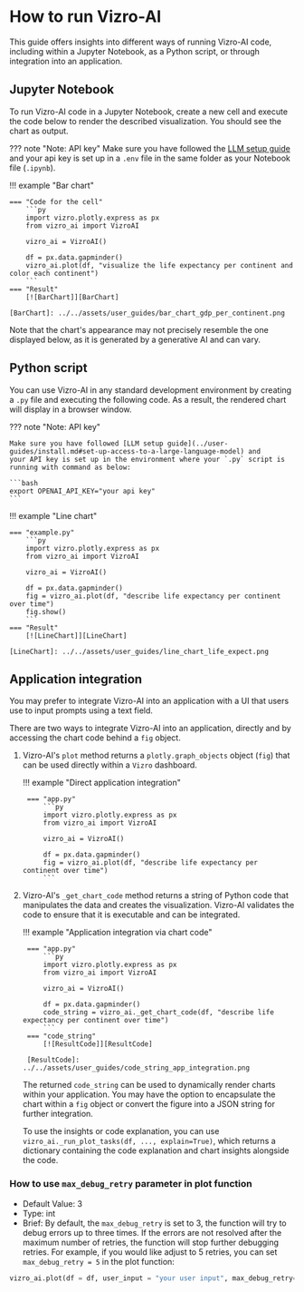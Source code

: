 # How to run Vizro-AI

This guide offers insights into different ways of running Vizro-AI code, including within a Jupyter Notebook, as a Python script, or through integration into an application.

## Jupyter Notebook
To run Vizro-AI code in a Jupyter Notebook, create a new cell and execute the code below to render the described visualization. You should see the chart as output.

??? note "Note: API key"
    Make sure you have followed the [LLM setup guide](../user-guides/install.md#set-up-access-to-a-large-language-model) and
    your api key is set up in a `.env` file in the same folder as your Notebook file (`.ipynb`).

!!! example "Bar chart"

    === "Code for the cell"
        ```py
        import vizro.plotly.express as px
        from vizro_ai import VizroAI

        vizro_ai = VizroAI()

        df = px.data.gapminder()
        vizro_ai.plot(df, "visualize the life expectancy per continent and color each continent")
        ```
    === "Result"
        [![BarChart]][BarChart]

    [BarChart]: ../../assets/user_guides/bar_chart_gdp_per_continent.png

Note that the chart's appearance may not precisely resemble the one displayed below, as it is generated by a generative AI and can vary.

## Python script
You can use Vizro-AI in any standard development environment by creating a `.py` file and executing the following code. As a result, the rendered chart will display in a browser window.

??? note "Note: API key"

    Make sure you have followed [LLM setup guide](../user-guides/install.md#set-up-access-to-a-large-language-model) and
    your API key is set up in the environment where your `.py` script is running with command as below:

    ```bash
    export OPENAI_API_KEY="your api key"
    ```

!!! example "Line chart"

    === "example.py"
        ```py
        import vizro.plotly.express as px
        from vizro_ai import VizroAI

        vizro_ai = VizroAI()

        df = px.data.gapminder()
        fig = vizro_ai.plot(df, "describe life expectancy per continent over time")
        fig.show()
        ```
    === "Result"
        [![LineChart]][LineChart]

    [LineChart]: ../../assets/user_guides/line_chart_life_expect.png

## Application integration

You may prefer to integrate Vizro-AI into an application with a UI that users use to input prompts using a text field.

There are two ways to integrate Vizro-AI into an application, directly and by accessing the chart code behind a `fig` object.

1. Vizro-AI's `plot` method returns a `plotly.graph_objects` object (`fig`) that can be used directly within a `Vizro` dashboard.

    !!! example "Direct application integration"

        === "app.py"
            ```py
            import vizro.plotly.express as px
            from vizro_ai import VizroAI

            vizro_ai = VizroAI()

            df = px.data.gapminder()
            fig = vizro_ai.plot(df, "describe life expectancy per continent over time")
            ```


2. Vizro-AI's `_get_chart_code` method returns a string of Python code that manipulates the data and creates the visualization. Vizro-AI validates the code to ensure that it is executable and can be integrated.

    !!! example "Application integration via chart code"

        === "app.py"
            ```py
            import vizro.plotly.express as px
            from vizro_ai import VizroAI

            vizro_ai = VizroAI()

            df = px.data.gapminder()
            code_string = vizro_ai._get_chart_code(df, "describe life expectancy per continent over time")
            ```
        === "code_string"
            [![ResultCode]][ResultCode]

        [ResultCode]: ../../assets/user_guides/code_string_app_integration.png

    The returned `code_string` can be used to dynamically render charts within your application. You may have the option to encapsulate the chart within a `fig` object or convert the figure into a JSON string for further integration.

    To use the insights or code explanation, you can use `vizro_ai._run_plot_tasks(df, ..., explain=True)`, which returns a dictionary containing the code explanation and chart insights alongside the code.

### How to use `max_debug_retry` parameter in plot function
- Default Value: 3
- Type: int
- Brief: By default, the `max_debug_retry` is set to 3, the function will try to debug errors up to three times.
If the errors are not resolved after the maximum number of retries, the function will stop further debugging retries.
For example, if you would like adjust to 5 retries, you can set `max_debug_retry = 5` in the plot function:

```py
vizro_ai.plot(df = df, user_input = "your user input", max_debug_retry= 5)
```
